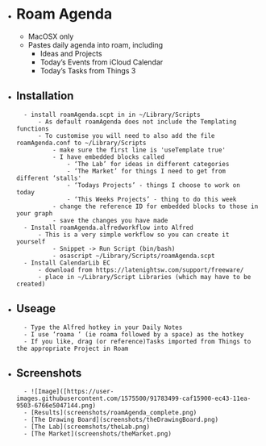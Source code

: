 
- # Roam Agenda
    - MacOSX only
    - Pastes daily agenda into roam, including
        - Ideas and Projects
        - Today’s Events from iCloud Calendar
        - Today’s Tasks from Things 3
- ## Installation
        - install roamAgenda.scpt in in ~/Library/Scripts
            - As default roamAgenda does not include the Templating functions
            - To customise you will need to also add the file roamAgenda.conf to ~/Library/Scripts
                - make sure the first line is 'useTemplate true'
                - I have embedded blocks called 
                    - ‘The Lab’ for ideas in different categories
                    - ‘The Market’ for things I need to get from different ‘stalls'
                    - ‘Todays Projects’ - things I choose to work on today
                    - ‘This Weeks Projects’ - thing to do this week
                - change the reference ID for embedded blocks to those in your graph
                - save the changes you have made
        - Install roamAgenda.alfredworkflow into Alfred
            - This is a very simple workflow so you can create it yourself
                - Snippet -> Run Script (bin/bash)
                - osascript ~/Library/Scripts/roamAgenda.scpt
        - Install CalendarLib EC
            - download from https://latenightsw.com/support/freeware/
            - place in ~/Library/Script Libraries (which may have to be created)
- ## Useage
        - Type the Alfred hotkey in your Daily Notes
        - I use ‘roama ‘ (ie roama followed by a space) as the hotkey
        - If you like, drag (or reference)Tasks imported from Things to the appropriate Project in Roam
- ## Screenshots
        - ![Image]([https://user-images.githubusercontent.com/1575500/91783499-caf15900-ec43-11ea-9503-6766e5047144.png)
        - [Results](screenshots/roamAgenda_complete.png)
        - [The Drawing Board](screenshots/theDrawingBoard.png)
        - [The Lab](screemshots/theLab.png)
        - [The Market](screenshots/theMarket.png)

